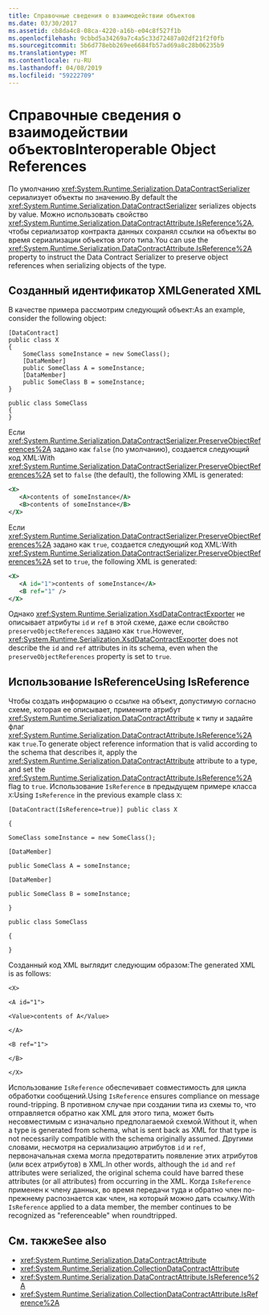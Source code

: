 ```yaml
---
title: Справочные сведения о взаимодействии объектов
ms.date: 03/30/2017
ms.assetid: cb8da4c8-08ca-4220-a16b-e04c8f527f1b
ms.openlocfilehash: 9cbbd5a34269a7c4a5c33d72487a02df21f2f0fb
ms.sourcegitcommit: 5b6d778ebb269ee6684fb57ad69a8c28b06235b9
ms.translationtype: MT
ms.contentlocale: ru-RU
ms.lasthandoff: 04/08/2019
ms.locfileid: "59222709"
---
```

# <a name="interoperable-object-references"></a><span data-ttu-id="2be11-102">Справочные сведения о взаимодействии объектов</span><span class="sxs-lookup"><span data-stu-id="2be11-102">Interoperable Object References</span></span>
<span data-ttu-id="2be11-103">По умолчанию <xref:System.Runtime.Serialization.DataContractSerializer> сериализует объекты по значению.</span><span class="sxs-lookup"><span data-stu-id="2be11-103">By default the <xref:System.Runtime.Serialization.DataContractSerializer> serializes objects by value.</span></span> <span data-ttu-id="2be11-104">Можно использовать свойство <xref:System.Runtime.Serialization.DataContractAttribute.IsReference%2A>, чтобы сериализатор контракта данных сохранял ссылки на объекты во время сериализации объектов этого типа.</span><span class="sxs-lookup"><span data-stu-id="2be11-104">You can use the <xref:System.Runtime.Serialization.DataContractAttribute.IsReference%2A> property to instruct the Data Contract Serializer to preserve object references when serializing objects of the type.</span></span>  
  
## <a name="generated-xml"></a><span data-ttu-id="2be11-105">Созданный идентификатор XML</span><span class="sxs-lookup"><span data-stu-id="2be11-105">Generated XML</span></span>  
 <span data-ttu-id="2be11-106">В качестве примера рассмотрим следующий объект:</span><span class="sxs-lookup"><span data-stu-id="2be11-106">As an example, consider the following object:</span></span>  
  
```  
[DataContract]  
public class X  
{  
    SomeClass someInstance = new SomeClass();  
    [DataMember]  
    public SomeClass A = someInstance;  
    [DataMember]  
    public SomeClass B = someInstance;  
}  
  
public class SomeClass   
{  
}  
```  
  
 <span data-ttu-id="2be11-107">Если <xref:System.Runtime.Serialization.DataContractSerializer.PreserveObjectReferences%2A> задано как `false` (по умолчанию), создается следующий код XML:</span><span class="sxs-lookup"><span data-stu-id="2be11-107">With <xref:System.Runtime.Serialization.DataContractSerializer.PreserveObjectReferences%2A> set to `false` (the default), the following XML is generated:</span></span>  
  
```xml  
<X>  
   <A>contents of someInstance</A>  
   <B>contents of someInstance</B>  
</X>  
```  
  
 <span data-ttu-id="2be11-108">Если <xref:System.Runtime.Serialization.DataContractSerializer.PreserveObjectReferences%2A> задано как `true`, создается следующий код XML:</span><span class="sxs-lookup"><span data-stu-id="2be11-108">With <xref:System.Runtime.Serialization.DataContractSerializer.PreserveObjectReferences%2A> set to `true`, the following XML is generated:</span></span>  
  
```xml  
<X>  
   <A id="1">contents of someInstance</A>  
   <B ref="1" />  
</X>  
```  
  
 <span data-ttu-id="2be11-109">Однако <xref:System.Runtime.Serialization.XsdDataContractExporter> не описывает атрибуты `id` и `ref` в этой схеме, даже если свойство `preserveObjectReferences` задано как `true`.</span><span class="sxs-lookup"><span data-stu-id="2be11-109">However, <xref:System.Runtime.Serialization.XsdDataContractExporter> does not describe the `id` and `ref` attributes in its schema, even when the `preserveObjectReferences` property is set to `true`.</span></span>  
  
## <a name="using-isreference"></a><span data-ttu-id="2be11-110">Использование IsReference</span><span class="sxs-lookup"><span data-stu-id="2be11-110">Using IsReference</span></span>  
 <span data-ttu-id="2be11-111">Чтобы создать информацию о ссылке на объект, допустимую согласно схеме, которая ее описывает, примените атрибут <xref:System.Runtime.Serialization.DataContractAttribute> к типу и задайте флаг <xref:System.Runtime.Serialization.DataContractAttribute.IsReference%2A> как `true`.</span><span class="sxs-lookup"><span data-stu-id="2be11-111">To generate object reference information that is valid according to the schema that describes it, apply the <xref:System.Runtime.Serialization.DataContractAttribute> attribute to a type, and set the <xref:System.Runtime.Serialization.DataContractAttribute.IsReference%2A> flag to `true`.</span></span> <span data-ttu-id="2be11-112">Использование `IsReference` в предыдущем примере класса `X`:</span><span class="sxs-lookup"><span data-stu-id="2be11-112">Using `IsReference` in the previous example class `X`:</span></span>  
  
 `[DataContract(IsReference=true)] public class X`  
  
 `{`  
  
 `SomeClass someInstance = new SomeClass();`  
  
 `[DataMember]`  
  
 `public SomeClass A = someInstance;`  
  
 `[DataMember]`  
  
 `public SomeClass B = someInstance;`  
  
 `}`  
  
 `public class SomeClass`  
  
 `{`  
  
 `}`  
  
 <span data-ttu-id="2be11-113">Созданный код XML выглядит следующим образом:</span><span class="sxs-lookup"><span data-stu-id="2be11-113">The generated XML is as follows:</span></span>  
  
 `<X>`  
  
 `<A id="1">`  
  
 `<Value>contents of A</Value>`  
  
 `</A>`  
  
 `<B ref="1">`  
  
 `</B>`  
  
 `</X>`  
  
 <span data-ttu-id="2be11-114">Использование `IsReference` обеспечивает совместимость для цикла обработки сообщений.</span><span class="sxs-lookup"><span data-stu-id="2be11-114">Using `IsReference` ensures compliance on message round-tripping.</span></span> <span data-ttu-id="2be11-115">В противном случае при создании типа из схемы то, что отправляется обратно как XML для этого типа, может быть несовместимым с изначально предполагаемой схемой.</span><span class="sxs-lookup"><span data-stu-id="2be11-115">Without it, when a type is generated from schema, what is sent back as XML for that type is not necessarily compatible with the schema originally assumed.</span></span> <span data-ttu-id="2be11-116">Другими словами, несмотря на сериализацию атрибутов `id` и `ref`, первоначальная схема могла предотвратить появление этих атрибутов (или всех атрибутов) в XML.</span><span class="sxs-lookup"><span data-stu-id="2be11-116">In other words, although the `id` and `ref` attributes were serialized, the original schema could have barred these attributes (or all attributes) from occurring in the XML.</span></span> <span data-ttu-id="2be11-117">Когда `IsReference` применен к члену данных, во время передачи туда и обратно член по-прежнему распознается как член, на который можно дать ссылку.</span><span class="sxs-lookup"><span data-stu-id="2be11-117">With `IsReference` applied to a data member, the member continues to be recognized as "referenceable" when roundtripped.</span></span>  
  
## <a name="see-also"></a><span data-ttu-id="2be11-118">См. также</span><span class="sxs-lookup"><span data-stu-id="2be11-118">See also</span></span>

- <xref:System.Runtime.Serialization.DataContractAttribute>
- <xref:System.Runtime.Serialization.CollectionDataContractAttribute>
- <xref:System.Runtime.Serialization.DataContractAttribute.IsReference%2A>
- <xref:System.Runtime.Serialization.CollectionDataContractAttribute.IsReference%2A>
